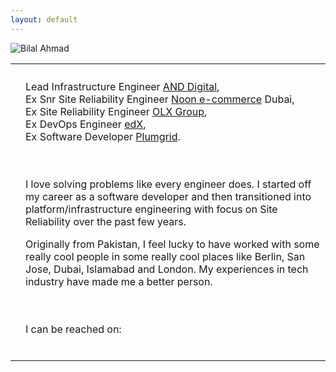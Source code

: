 ```yaml
---
layout: default
---
```

<link rel="stylesheet" href="https://cdnjs.cloudflare.com/ajax/libs/font-awesome/4.7.0/css/font-awesome.min.css">

<table>
<tr>
<th></th>
<th></th>
</tr>
<img src="../assets/img/dp2.jpg" alt="Bilal Ahmad">
<tr>
<td>
</td>
<td>
<p>Lead Infrastructure Engineer <a href='https://www.and.digital/'>AND Digital</a>,<br>Ex Snr Site Reliability Engineer <a href='https://www.noon.com/uae-en/'>Noon e-commerce</a> Dubai,<br>Ex Site Reliability Engineer <a href='https://www.olxgroup.com/'>OLX Group</a>,<br>Ex DevOps Engineer <a href='https://www.edx.org/'>edX</a>,<br>Ex Software Developer  <a href='https://www.crunchbase.com/organization/plumgrid'>Plumgrid</a>.<br>
<br>
<br>
<p>I love solving problems like every engineer does. I started off my career as a software developer and then transitioned into platform/infrastructure engineering with focus on Site Reliability over the past few years.</p>
<p>Originally from Pakistan, I feel lucky to have worked with some really cool people in some really cool places like Berlin, San Jose, Dubai, Islamabad and London. My experiences in tech industry have made me a better person.</p>
<br>
<br>
I can be reached on:<br>
<a href="https://twitter.com/bilahmad99" class="fa fa-twitter"></a>
<a href="https://www.linkedin.com/in/bilalahmad99/" class="fa fa-linkedin"></a>
<a href='https://github.com/bilalahmad99' class="fa fa-github"></a><br>
</p>
</td>
</tr>
</table>
